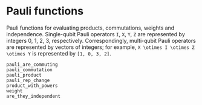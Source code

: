 # Pauli functions

Pauli functions for evaluating products, commutations, weights and independence.
Single-qubit Pauli operators ``I``, ``X``, ``Y``, ``Z`` are represented by integers
0, 1, 2, 3, respectively. Correspondingly, multi-qubit Pauli operators are represented by
vectors of integers; for example, ``X \otimes I \otimes Z \otimes Y`` is represented by
`[1, 0, 3, 2]`.

```@docs
pauli_are_commuting
pauli_commutation
pauli_product
pauli_rep_change
product_with_powers
weight
are_they_independent
```